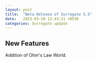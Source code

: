 ```yaml
---
layout: post
title:  "Beta Release of Surrogate 5.5"
date:   2023-03-20 13:43:21 +0530
categories: Surrogate update
---
```


New Features
------

Addition of Ohm's Law World.
